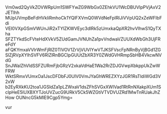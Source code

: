 Vm0wd2QyVkZOVWRpUm1SWFYwZG9WbGx0ZEhkVU1WcDBUVlpPVjAxV2JETlhh
MUpUVmpBeFdHVkliRmhoCk1YQlFXVmQ0WVdNeFpIRlJiVVpUQ2xZeWFIbFdi
VEI0VXpGSmVWUnJiR2xTYlZKWVEyc3dlRk5zUmxkaQpXR2hvVlhwS1QyTXha
SFZTYkdScFVteHdXVkV5ZUdGamJVNUhZa1pvVndwaVZUUXdWbGh3UjFReFdY
aFQKYmxaVVlrWmFjRlZ0TlVOV1ZrVjVUVlYwVTJKSFVscFpNRnByVjBGd1ZG
SlZjRVpXYlhSVFV6RlZlRnBGClpGUUtZbXR3Y0ZWdGVHRmpSbHB4VkcwNVdG
SnJWalZhVldSSFZURmFjbGRzV2xkaVdHaE1Wa2RrZDJGVwpXbkppUkZwWFRW
WktSRmxVUmxOa1JscDFDbFJ0UlV0VmJYaGhWREZXYzJGR1RsTldiWGd3V2xW
b2EyRXkKU2toa1JGSldZa1pLZWxaV1dsZFhSVGxXWlVad1RtRnNXakpXUm1S
clpHeE5lUXBXYTJoUVZucG9URkV5Ck5WZGtiVTVDVUZRd1MwTnRUakJhZHow
OUNncG5kMlE9Cgp5Ymg=

vur